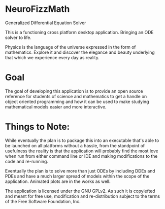 NeuroFizzMath
=============

Generalized Differential Equation Solver

This is a functioning cross platform desktop application. Bringing an ODE solver to life.

Physics is the language of the universe expressed in the form of mathematics. Explore it and discover the elegance and beauty underlying that which we experience every day as reality.

Goal
=============

The goal of developing this application is to provide an open source reference for students of science and mathematics to get a handle on object oriented programming and how it can be
used to make studying mathematical models easier and more interactive.

Things to Note:
=============

While eventually the plan is to package this into an executable that's able to be launched on all platforms without a hassle, from the standpoint of usefulness the reality is that
the application will probably find the most love when run from either command line or IDE and making modifications to the code and re-running.

Eventually the plan is to solve more than just ODEs by including DDEs and PDEs and have a much larger spread of models within the scope of the application. Animated plots are
in the works as well.

The application is licensed under the GNU GPLv2. As such it is copylefted and meant for free use, modification and re-distribution subject to the terms of the Free Software Foundation,
Inc.